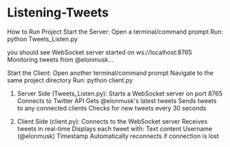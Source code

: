 # Listening-Tweets

How  to Run Project
Start the Server:
Open a terminal/command prompt
Run:  python Tweets_Listen.py

you should see
     WebSocket server started on ws://localhost:8765
     Monitoring tweets from @elonmusk...

Start the Client:
Open another terminal/command prompt
Navigate to the same project directory
Run: python client.py


1. Server Side (Tweets_Listen.py):
Starts a WebSocket server on port 8765
Connects to Twitter API
Gets @elonmusk's latest tweets
Sends tweets to any connected clients
Checks for new tweets every 30 seconds

2. Client Side (client.py):
Connects to the WebSocket server
Receives tweets in real-time
Displays each tweet with:
Text content
Username (@elonmusk)
Timestamp
Automatically reconnects if connection is lost

